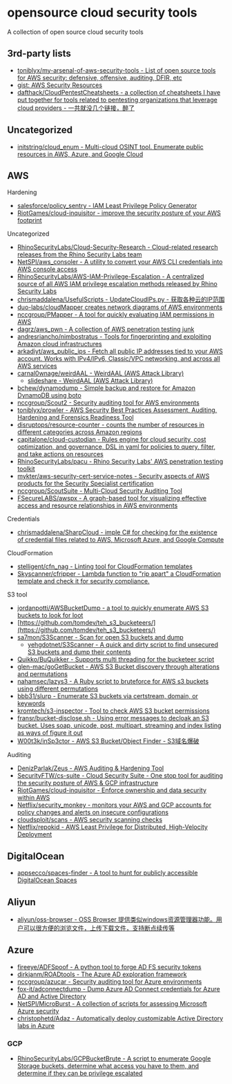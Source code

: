 # opensource cloud security tools

A collection of open source cloud security tools

## 3rd-party lists

* [toniblyx/my-arsenal-of-aws-security-tools - List of open source tools for AWS security: defensive, offensive, auditing, DFIR, etc](https://github.com/toniblyx/my-arsenal-of-aws-security-tools)
* [gist: AWS Security Resources](https://gist.github.com/chanj/6c48c059ad4b72a60bf3)
* [dafthack/CloudPentestCheatsheets - a collection of cheatsheets I have put together for tools related to pentesting organizations that leverage cloud providers - 一共就没几个链接，醉了](https://github.com/dafthack/CloudPentestCheatsheets)

## Uncategorized

* [initstring/cloud_enum - Multi-cloud OSINT tool. Enumerate public resources in AWS, Azure, and Google Cloud](https://github.com/initstring/cloud_enum)

## AWS

Hardening

* [salesforce/policy_sentry - IAM Least Privilege Policy Generator](https://github.com/salesforce/policy_sentry)
* [RiotGames/cloud-inquisitor - improve the security posture of your AWS footprint](https://github.com/RiotGames/cloud-inquisitor)

Uncategorized

* [RhinoSecurityLabs/Cloud-Security-Research - Cloud-related research releases from the Rhino Security Labs team](https://github.com/RhinoSecurityLabs/Cloud-Security-Research/)
* [NetSPI/aws_consoler - A utility to convert your AWS CLI credentials into AWS console access](https://github.com/NetSPI/aws_consoler)
* [RhinoSecurityLabs/AWS-IAM-Privilege-Escalation - A centralized source of all AWS IAM privilege escalation methods released by Rhino Security Labs](https://github.com/RhinoSecurityLabs/AWS-IAM-Privilege-Escalation)
* [chrismaddalena/UsefulScripts - UpdateCloudIPs.py - 获取各种云的IP范围](https://github.com/chrismaddalena/UsefulScripts/blob/master/UpdateCloudIPs.py)
* [duo-labs/cloudMapper creates network diagrams of AWS environments](https://github.com/duo-labs/cloudmapper)
* [nccgroup/PMapper - A tool for quickly evaluating IAM permissions in AWS](https://github.com/nccgroup/PMapper)
* [dagrz/aws_pwn - A collection of AWS penetration testing junk](https://github.com/dagrz/aws_pwn)
* [andresriancho/nimbostratus - Tools for fingerprinting and exploiting Amazon cloud infrastructures](https://andresriancho.github.io/nimbostratus/)
* [arkadiyt/aws_public_ips - Fetch all public IP addresses tied to your AWS account. Works with IPv4/IPv6, Classic/VPC networking, and across all AWS services](https://github.com/arkadiyt/aws_public_ips)
* [carnal0wnage/weirdAAL - WeirdAAL (AWS Attack Library)](https://github.com/carnal0wnage/weirdAAL)
  * [slideshare - WeirdAAL (AWS Attack Library)](https://www.slideshare.net/chrisgates/weirdaal-aws-attack-library)
* [bchew/dynamodump - Simple backup and restore for Amazon DynamoDB using boto](https://github.com/bchew/dynamodump)
* [nccgroup/Scout2 - Security auditing tool for AWS environments](https://github.com/nccgroup/Scout2)
* [toniblyx/prowler - AWS Security Best Practices Assessment, Auditing, Hardening and Forensics Readiness Tool](https://github.com/toniblyx/prowler)
* [disruptops/resource-counter - counts the number of resources in different categories across Amazon regions](https://github.com/disruptops/resource-counter)
* [capitalone/cloud-custodian - Rules engine for cloud security, cost optimization, and governance, DSL in yaml for policies to query, filter, and take actions on resources](https://github.com/capitalone/cloud-custodian)
* [RhinoSecurityLabs/pacu - Rhino Security Labs' AWS penetration testing toolkit](https://github.com/RhinoSecurityLabs/pacu)
* [mykter/aws-security-cert-service-notes - Security aspects of AWS products for the Security Specialist certification](https://github.com/mykter/aws-security-cert-service-notes)
* [nccgroup/ScoutSuite - Multi-Cloud Security Auditing Tool](https://github.com/nccgroup/ScoutSuite)
* [FSecureLABS/awspx - A graph-based tool for visualizing effective access and resource relationships in AWS environments](https://github.com/FSecureLABS/awspx)

Credentials

* [chrismaddalena/SharpCloud - imple C# for checking for the existence of credential files related to AWS, Microsoft Azure, and Google Compute](https://github.com/chrismaddalena/SharpCloud)

CloudFormation

* [stelligent/cfn_nag - Linting tool for CloudFormation templates](https://github.com/stelligent/cfn_nag)
* [Skyscanner/cfripper - Lambda function to "rip apart" a CloudFormation template and check it for security compliance.](https://github.com/Skyscanner/cfripper/)

S3 tool

* [jordanpotti/AWSBucketDump - a tool to quickly enumerate AWS S3 buckets to look for loot](https://github.com/jordanpotti/AWSBucketDump)
* [https://github.com/tomdev/teh_s3_bucketeers/](https://github.com/tomdev/teh_s3_bucketeers/)
* [sa7mon/S3Scanner - Scan for open S3 buckets and dump](https://github.com/sa7mon/S3Scanner)
  * [yehgdotnet/S3Scanner - A quick and dirty script to find unsecured S3 buckets and dump their contents](https://github.com/yehgdotnet/S3Scanner)
* [Quikko/BuQuikker - Supports multi threading for the bucketeer script](https://github.com/Quikko/BuQuikker)
* [glen-mac/goGetBucket - AWS S3 Bucket discovery through alterations and permutations](https://github.com/glen-mac/goGetBucket)
* [nahamsec/lazys3 - A Ruby script to bruteforce for AWS s3 buckets using different permutations](https://github.com/nahamsec/lazys3)
* [bbb31/slurp - Enumerate S3 buckets via certstream, domain, or keywords](https://github.com/bbb31/slurp)
* [kromtech/s3-inspector - Tool to check AWS S3 bucket permissions](https://github.com/kromtech/s3-inspector)
* [fransr/bucket-disclose.sh - Using error messages to decloak an S3 bucket. Uses soap, unicode, post, multipart, streaming and index listing as ways of figure it out](https://gist.github.com/fransr/a155e5bd7ab11c93923ec8ce788e3368)
* [W00t3k/inSp3ctor - AWS S3 Bucket/Object Finder - S3域名爆破](https://github.com/W00t3k/inSp3ctor)

Auditing

* [DenizParlak/Zeus - AWS Auditing & Hardening Tool](https://github.com/DenizParlak/Zeus)
* [SecurityFTW/cs-suite - Cloud Security Suite - One stop tool for auditing the security posture of AWS & GCP infrastructure](https://github.com/SecurityFTW/cs-suite)
* [RiotGames/cloud-inquisitor - Enforce ownership and data security within AWS](https://github.com/RiotGames/cloud-inquisitor)
* [Netflix/security_monkey - monitors your AWS and GCP accounts for policy changes and alerts on insecure configurations](https://github.com/Netflix/security_monkey)
* [cloudsploit/scans - AWS security scanning checks](https://github.com/cloudsploit/scans)
* [Netflix/repokid - AWS Least Privilege for Distributed, High-Velocity Deployment](https://github.com/Netflix/repokid)

## DigitalOcean

* [appsecco/spaces-finder - A tool to hunt for publicly accessible DigitalOcean Spaces](https://github.com/appsecco/spaces-finder)

## Aliyun

* [aliyun/oss-browser - OSS Browser 提供类似windows资源管理器功能。用户可以很方便的浏览文件，上传下载文件，支持断点续传等](https://github.com/aliyun/oss-browser)

## Azure

* [fireeye/ADFSpoof - A python tool to forge AD FS security tokens](https://github.com/fireeye/ADFSpoof)
* [dirkjanm/ROADtools - The Azure AD exploration framework](https://github.com/dirkjanm/ROADtools)
* [nccgroup/azucar - Security auditing tool for Azure environments](https://github.com/nccgroup/azucar/)
* [fox-it/adconnectdump - Dump Azure AD Connect credentials for Azure AD and Active Directory](https://github.com/fox-it/adconnectdump)
* [NetSPI/MicroBurst - A collection of scripts for assessing Microsoft Azure security](https://github.com/NetSPI/MicroBurst)
* [christophetd/Adaz - Automatically deploy customizable Active Directory labs in Azure](https://github.com/christophetd/Adaz)

### GCP

* [RhinoSecurityLabs/GCPBucketBrute - A script to enumerate Google Storage buckets, determine what access you have to them, and determine if they can be privilege escalated](https://github.com/RhinoSecurityLabs/GCPBucketBrute)
